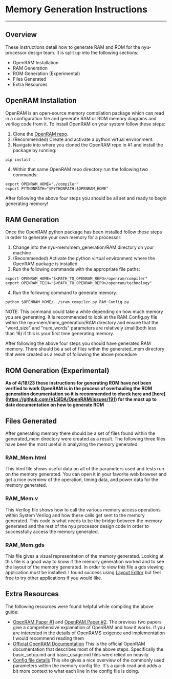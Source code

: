 # Memory Generation Instructions

---

## Overview

These instructions detail how to generate RAM and ROM for the nyu-processor 
design team. It is split up into the following sections:
* OpenRAM Installation
* RAM Generation
* ROM Generation (Experimental)
* Files Generated
* Extra Resources

## OpenRAM Installation

OpenRAM is an open-source memory compilation package which can read in a 
configuration file and generate RAM or ROM memory diagrams and verilog code from 
it. To install OpenRAM on your system follow these steps:
1. Clone the [OpenRAM repo](https://github.com/VLSIDA/OpenRAM).
2. (Recommended) Create and activate a python virtual environment. 
3. Navigate into where you cloned the OpenRAM repo in #1 and install the package 
by running:
```console
pip install .
```
4. Within that same OpenRAM repo directory run the following two commands:
```console
export OPENRAM_HOME="./compiler"
export PYTHONPATH="$PYTHONPATH:$OPENRAM_HOME"
```
After following the above four steps you should be all set and ready to begin 
generating memory!

## RAM Generation

Once the OpenRAM python package has been installed follow these steps in order 
to generate your own memory for a processor:
1. Change into the nyu-mem/mem_generation/RAM directory on your machine
2. (Recommended) Activate the python virtual environment where the OpenRAM 
package is installed
3. Run the following commands with the appropriate file paths:
```console
export OPENRAM_HOME="$<PATH_TO_OPENRAM_REPO>/openram/compiler"
export OPENRAM_TECH="$<PATH_TO_OPENRAM_REPO>/openram/technology"
```
4. Run the following command to generate memory. 
```console
python $OPENRAM_HOME/../sram_compiler.py RAM_Config.py
```
NOTE: This command could take a while depending on how much memory you are 
generating. It is recommended to look at the RAM_Config.py file within the 
nyu-mem/mem_generation/RAM directory and ensure that the "word_size" and 
"num_words" parameters are relatively small(both less than 16) if this is your 
first time generating memory. 

After following the above four steps you should have generated RAM memory. There 
should be a set of files within the generated_mem directory that were created as 
a result of following the above procedure

## ROM Generation (Experimental)

**As of 4/18/23 these instructions for generating ROM have not been verified to 
work OpenRAM is in the process of overhauling the ROM generation documentation 
so it is recommended to check [here](https://github.com/VLSIDA/OpenRAM/tree/stable/docs/source)
and [here] (https://github.com/VLSIDA/OpenRAM/issues/191) for the most up to 
date documentation on how to generate ROM**

## Files Generated

After generating memory there should be a set of files found within the 
generated_mem directory were created as a result. The following three files have 
been the most useful in analyzing the memory generated:

### RAM_Mem.html
    
This html file shows useful data on all of the parameters used and tests run 
on the memory generated. You can open it in your favorite web browser and get 
a nice overview of the operation, timing data, and power data for the memory 
generated.

### RAM_Mem.v

This Verilog file shows how to call the various memory access operations within 
System Verilog and how these calls get sent to the memory generated. This code 
is what needs to be the bridge between the memory generated and the rest of the 
nyu processor design code in order to successfully access the memory generated.

### RAM_Mem.gds

This file gives a visual representation of the memory generated. Looking at this 
file is a good way to know if the memory generation worked and to see the 
layout of the memory generated. In order to view this file a gds viewing 
application must be installed. I found success using [Layout Editor](https://layouteditor.com/download)
but feel free to try other applications if you would like.

## Extra Resources

The following resources were found helpful while compiling the above guide:
* [OpenRAM Paper #1](https://escholarship.org/content/qt8x19c778/qt8x19c778_noSplash_b2b3fbbb57f1269f86d0de77865b0691.pdf)
  and [OpenRAM Paper #2](https://escholarship.org/content/qt2vv5q88z/qt2vv5q88z_noSplash_389063a5d89db05d7b42a63b528c7fc2.pdf).
  The previous two papers give a comprehensive explanation of OpenRAM and how it 
  works. If you are interested in the details of OpenRAMS exigence and 
  implementation I would recommend reading them
* [Official OpenRAM Documentation](https://github.com/VLSIDA/OpenRAM/tree/stable/docs/source)
  This is the official OpenRAM documentation that describes most of the above 
  steps. Specifically the basic_setup.md and basic_usage.md files were relied on 
  heavily.
* [Config file details](https://sourcecodeartisan.com/2020/07/25/openram.html) 
  This site gives a nice overview of the commonly used parameters within the 
  memory config file. It's a quick read and adds a bit more context to what each 
  line in the config file is doing.